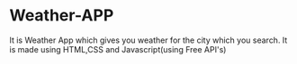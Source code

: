 # Weather-APP
It is Weather App which gives you weather for the city which you search. It is made using HTML,CSS and Javascript(using Free API's) 
